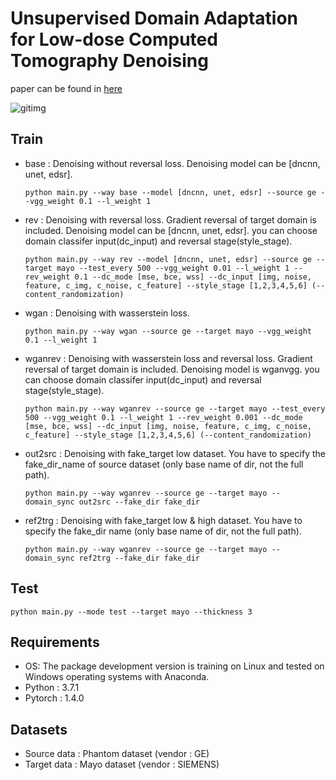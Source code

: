 # Unsupervised Domain Adaptation for Low-dose Computed Tomography Denoising
paper can be found in [here](https://ieeexplore.ieee.org/document/9969607)

![gitimg](https://user-images.githubusercontent.com/33833333/223956344-700903ca-42e6-417e-a12e-18450e58f61c.jpg)

## Train
* base : Denoising without reversal loss. Denoising model can be [dncnn, unet, edsr].
    ``` 
    python main.py --way base --model [dncnn, unet, edsr] --source ge --vgg_weight 0.1 --l_weight 1
    ```
* rev : Denoising with reversal loss. Gradient reversal of target domain is included. Denoising model can be [dncnn, unet, edsr]. you can choose domain classifer input(dc_input) and reversal stage(style_stage).
    ```
    python main.py --way rev --model [dncnn, unet, edsr] --source ge --target mayo --test_every 500 --vgg_weight 0.01 --l_weight 1 --rev_weight 0.1 --dc_mode [mse, bce, wss] --dc_input [img, noise, feature, c_img, c_noise, c_feature] --style_stage [1,2,3,4,5,6] (--content_randomization)
    ```
* wgan : Denoising with wasserstein loss. 
    ```
    python main.py --way wgan --source ge --target mayo --vgg_weight 0.1 --l_weight 1
    ```
* wganrev : Denoising with wasserstein loss and reversal loss. Gradient reversal of target domain is included. Denoising model is wganvgg. you can choose domain classifer input(dc_input) and reversal stage(style_stage).
    ```
    python main.py --way wganrev --source ge --target mayo --test_every 500 --vgg_weight 0.1 --l_weight 1 --rev_weight 0.001 --dc_mode [mse, bce, wss] --dc_input [img, noise, feature, c_img, c_noise, c_feature] --style_stage [1,2,3,4,5,6] (--content_randomization)
    ```

* out2src : Denoising with fake_target low dataset. You have to specify the fake_dir_name of source dataset (only base name of dir, not the full path).
    ```
    python main.py --way wganrev --source ge --target mayo --domain_sync out2src --fake_dir fake_dir
    ```
* ref2trg : Denoising with fake_target low & high dataset. You have to specify the fake_dir name (only base name of dir, not the full path).
    ```
    python main.py --way wganrev --source ge --target mayo --domain_sync ref2trg --fake_dir fake_dir
    ```

## Test
```
python main.py --mode test --target mayo --thickness 3
```


## Requirements

* OS: The package development version is training on Linux and tested on Windows operating systems with Anaconda.
* Python : 3.7.1
* Pytorch : 1.4.0


## Datasets

* Source data : Phantom dataset (vendor : GE)
* Target data : Mayo dataset (vendor : SIEMENS)
